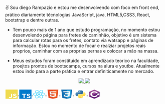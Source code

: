 ✌ Sou diego Rampazio e estou me desenvolvendo com foco em front end, prático diariamente técnologias JavaScript, java, HTML5,CSS3, React, bootstrap e dentre outras. 

-  Tem pouco mais de 1 ano que estudo programação, no momento estou desenvolendo página para fretes de caminhão, objetivo  é um sistema para calcular rotas para os fretes, contato via watsapp e páginas de informação. Estou no momento de focar e realziar projetos reais proprios, caminhar com as proprias pernas e colocar a mão na massa.

- Meus estudos foram constituido em aprendizado teorico na faculdade, proejtos prontos de bootscamps, cursos na alura e youtbe. Atualmente estou indo para a parte prática e entrar definiticamente no mercado.  


<div align="center">
  <a href="https://github.com/rampazio">
  <img height="180em" src="https://github-readme-stats.vercel.app/api?username=rampazio&show_icons=true&theme=dracula&include_all_commits=true&count_private=true"/>
  <img height="180em" src="https://github-readme-stats.vercel.app/api/top-langs/?username=rampazio&layout=compact&langs_count=7&theme=dracula"/>
</div>

<div style="display: inline_block"><br>
  <img align="center" alt="teste-Js" height="30" width="40" src="https://raw.githubusercontent.com/devicons/devicon/master/icons/javascript/javascript-plain.svg">
  <img align="center" alt="teste-Ts" height="30" width="40" src="https://raw.githubusercontent.com/devicons/devicon/master/icons/typescript/typescript-plain.svg">
  <img align="center" alt="teste-React" height="30" width="40" src="https://raw.githubusercontent.com/devicons/devicon/master/icons/react/react-original.svg">
  <img align="center" alt="teste-HTML" height="30" width="40" src="https://raw.githubusercontent.com/devicons/devicon/master/icons/html5/html5-original.svg">
  <img align="center" alt="teste-CSS" height="30" width="40" src="https://raw.githubusercontent.com/devicons/devicon/master/icons/css3/css3-original.svg">
  <img align="center" alt="teste-Python" height="30" width="40" src="https://raw.githubusercontent.com/devicons/devicon/master/icons/python/python-original.svg">
  <img align="center" alt="teste-Csharp" height="30" width="40" src="https://raw.githubusercontent.com/devicons/devicon/master/icons/csharp/csharp-original.svg">
  
</div>

##
